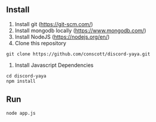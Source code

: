 ## Install
1. Install git (https://git-scm.com/)
1. Install mongodb locally (https://www.mongodb.com/)
1. Install NodeJS (https://nodejs.org/en/)
1. Clone this repository
```
git clone https://github.com/conscott/discord-yaya.git
```
1. Install Javascript Dependencies
```
cd discord-yaya
npm install
```

## Run
```
node app.js
```
